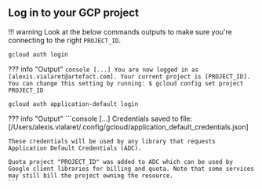 ## Log in to your GCP project
!!! warning 
    Look at the below commands outputs to make sure you're connecting to the right `PROJECT_ID`.
```console
gcloud auth login
```
??? info "Output"
    ```console
    [...]
    You are now logged in as [alexis.vialaret@artefact.com].
    Your current project is [PROJECT_ID]. You can change this setting by running:
      $ gcloud config set project PROJECT_ID
    ```

```console
gcloud auth application-default login
```
??? info "Output"
    ```console
    [...]
    Credentials saved to file: [/Users/alexis.vialaret/.config/gcloud/application_default_credentials.json]
    
    These credentials will be used by any library that requests Application Default Credentials (ADC).
    
    Quota project "PROJECT_ID" was added to ADC which can be used by Google client libraries for billing and quota. Note that some services may still bill the project owning the resource.
    ```